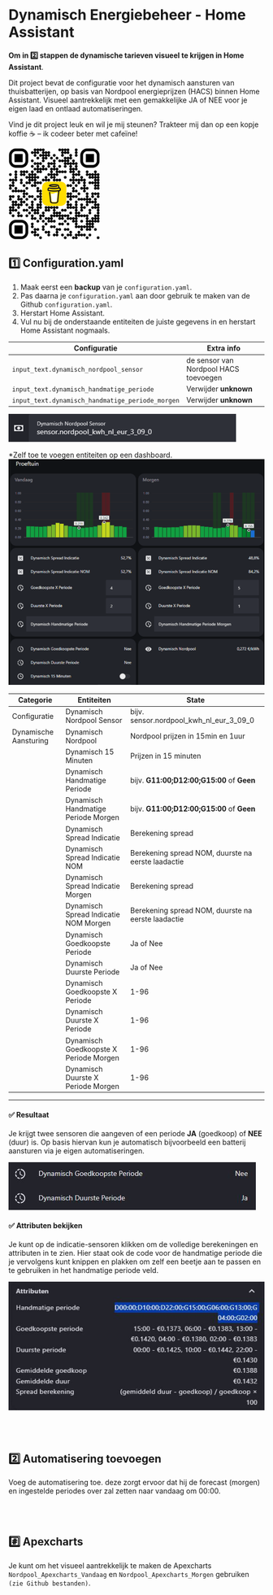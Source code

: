 # Dynamisch Energiebeheer - Home Assistant
**Om in 2️⃣ stappen de dynamische tarieven visueel te krijgen in Home Assistant**.

Dit project bevat de configuratie voor het dynamisch aansturen van thuisbatterijen, op basis van Nordpool energieprijzen (HACS) binnen Home Assistant. Visueel aantrekkelijk met een gemakkelijke JA of NEE voor je eigen laad en ontlaad automatiseringen.

Vind je dit project leuk en wil je mij steunen? Trakteer mij dan op een kopje koffie ☕️ – ik codeer beter met cafeïne!

<a href="https://www.buymeacoffee.com/gielz" target="_blank">
  <img src="https://github.com/Gielz1986/Zendure-HA-zenSDK/blob/main/Images/bmc.png?raw=true" width="180" alt="Buy Me a Coffee">
</a><br>

## 1️⃣ Configuration.yaml

1. Maak eerst een **backup** van je `configuration.yaml`.
2. Pas daarna je `configuration.yaml` aan door gebruik te maken van de Github `configuration.yaml`.
3. Herstart Home Assistant.
4. Vul nu bij de onderstaande entiteiten de juiste gegevens in en herstart Home Assistant nogmaals.

| Configuratie| Extra info|
|-|-|
| `input_text.dynamisch_nordpool_sensor`      |  de sensor van Nordpool HACS toevoegen |
| `input_text.dynamisch_handmatige_periode`    | Verwijder **unknown** |
| `input_text.dynamisch_handmatige_periode_morgen` | Verwijder **unknown** |

![Preview](Images/Nordpool.png)

*Zelf toe te voegen entiteiten op een dashboard.
![Preview](Images/Preview.gif)

| Categorie              | Entiteiten                              | State                                                       |
| ---------------------- | -------------------------------------- | ------------------------------------------------------------ |
| Configuratie           | Dynamisch Nordpool Sensor              | bijv. sensor.nordpool_kwh_nl_eur_3_09_0                      |
| Dynamische Aansturing  | Dynamisch Nordpool                     | Nordpool prijzen in 15min en 1uur                            |
|                        | Dynamisch 15 Minuten                   | Prijzen in 15 minuten                                        |
|                        | Dynamisch Handmatige Periode           | bijv. **G11:00;D12:00;G15:00** of **Geen**                   |
|                        | Dynamisch Handmatige Periode Morgen    | bijv. **G11:00;D12:00;G15:00** of **Geen**                   |
|                        | Dynamisch Spread Indicatie             | Berekening spread                                            |
|                        | Dynamisch Spread Indicatie NOM         | Berekening spread NOM, duurste na eerste laadactie           |
|                        | Dynamisch Spread Indicatie Morgen      | Berekening spread                                            |
|                        | Dynamisch Spread Indicatie NOM Morgen  | Berekening spread NOM, duurste na eerste laadactie           |
|                        | Dynamisch Goedkoopste Periode          | Ja of Nee                                                    |
|                        | Dynamisch Duurste Periode              | Ja of Nee                                                    |
|                        | Dynamisch Goedkoopste X Periode        | 1-96                                                        |
|                        | Dynamisch Duurste X Periode            | 1-96                                                         |
|                        | Dynamisch Goedkoopste X Periode Morgen | 1-96                                                        |
|                        | Dynamisch Duurste X Periode Morgen     | 1-96                                                         |

---

#### ✅ Resultaat
Je krijgt twee sensoren die aangeven of een periode **JA** (goedkoop) of **NEE** (duur) is. Op basis hiervan kun je automatisch bijvoorbeeld een batterij aansturen via je eigen automatiseringen.

![Preview](Images/Janee.JPG)

#### ✅ Attributen bekijken
Je kunt op de indicatie-sensoren klikken om de volledige berekeningen en attributen in te zien. Hier staat ook de code voor de handmatige periode die je vervolgens kunt knippen en plakken om zelf een beetje aan te passen en te gebruiken in het handmatige periode veld.

![Preview](Images/Spread.JPG)

<br><br>

## 2️⃣ Automatisering toevoegen

Voeg de automatisering toe. deze zorgt ervoor dat hij de forecast (morgen) en ingestelde periodes over zal zetten naar vandaag om 00:00. 

<br><br>

## #️⃣ Apexcharts
Je kunt om het visueel aantrekkelijk te maken de Apexcharts `Nordpool_Apexcharts_Vandaag` en `Nordpool_Apexcharts_Morgen` gebruiken `(zie Github bestanden)`.
